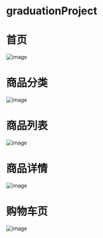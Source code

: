 # graduationProject
# 首页<br>
![image](https://pic.imgdb.cn/item/60a5e3296ae4f77d350def47.png)<br>
# 商品分类<br>
![image](https://pic.imgdb.cn/item/60a5e3976ae4f77d35111862.png)<br>
# 商品列表<br>
![image](https://pic.imgdb.cn/item/60a5e3f76ae4f77d3513e678.png)<br>
# 商品详情<br>
![image](https://pic.imgdb.cn/item/60a5e45b6ae4f77d3516db0e.png)<br>
# 购物车页<br>
![image](https://pic.imgdb.cn/item/60a5e4b56ae4f77d35198aec.png)<br>

